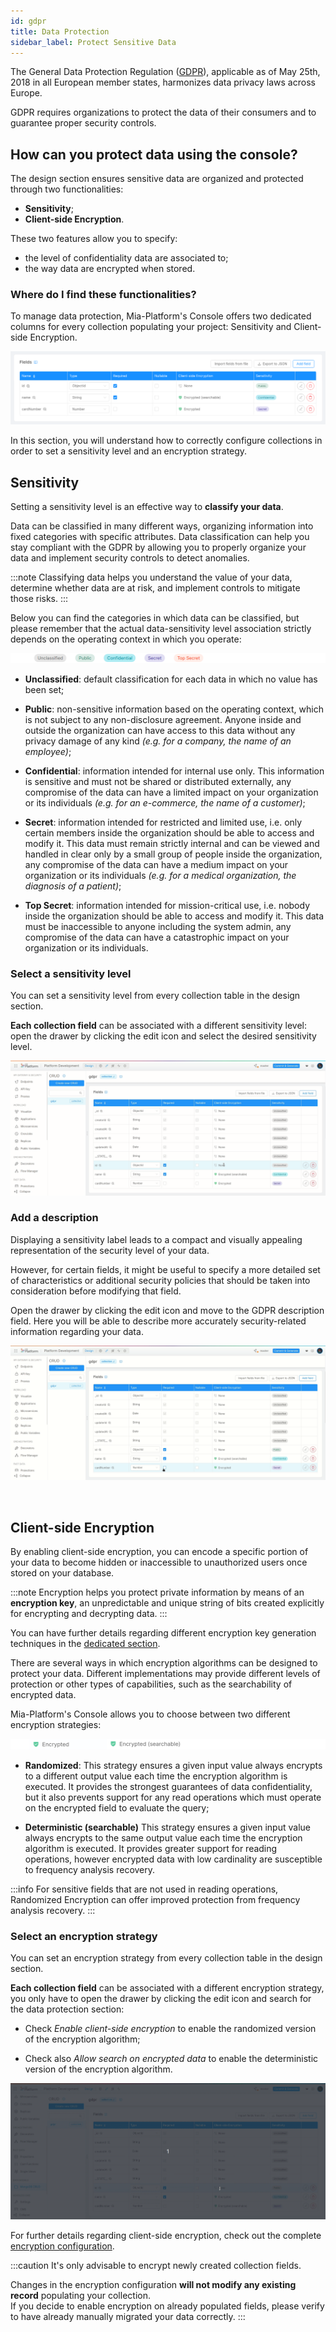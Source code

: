 ```yaml
---
id: gdpr
title: Data Protection
sidebar_label: Protect Sensitive Data
---
```


The General Data Protection Regulation ([GDPR](https://gdpr-info.eu/)), applicable as of May 25th, 2018 in all European member states, harmonizes data privacy laws across Europe.

GDPR requires organizations to protect the data of their consumers and to guarantee proper security controls. 

## How can you protect data using the console?

The design section ensures sensitive data are organized and protected through two functionalities:

* **Sensitivity**;
* **Client-side Encryption**.

These two features allow you to specify:
* the level of confidentiality data are associated to;
* the way data are encrypted when stored.

### Where do I find these functionalities?

To manage data protection, Mia-Platform's Console offers two dedicated columns for every collection populating your project: Sensitivity and Client-side Encryption.

![gdpr](img/gdpr.png)

In this section, you will understand how to correctly configure collections in order to set a sensitivity level and an encryption strategy. 

## Sensitivity

Setting a sensitivity level is an effective way to **classify your data**.     

Data can be classified in many different ways, organizing information into fixed categories with specific attributes. Data classification can help you stay compliant with the GDPR by allowing you to properly organize your data and implement security controls to detect anomalies.

:::note
Classifying data helps you understand the value of your data, determine whether data are at risk, and implement controls to mitigate those risks.
:::

Below you can find the categories in which data can be classified, but please remember that the actual data-sensitivity level association strictly depends on the operating context in which you operate:

![sensitivity](img/sensitivity.png)

* **Unclassified**: default classification for each data in which no value has been set;

* **Public**: non-sensitive information based on the operating context, which is not subject to any non-disclosure agreement. Anyone inside and outside the organization can have access to this data without any privacy damage of any kind *(e.g. for a company, the name of an employee)*;

* **Confidential**: information intended for internal use only. This information is sensitive and must not be shared or distributed externally, any compromise of the data can have a limited impact on your organization or its individuals *(e.g. for an e-commerce, the name of a customer)*;

* **Secret**: information intended for restricted and limited use, i.e. only certain members inside the organization should be able to access and modify it. This data must remain strictly internal and can be viewed and handled in clear only by a small group of people inside the organization, any compromise of the data can have a medium impact on your organization or its individuals *(e.g. for a medical organization, the diagnosis of a patient)*;

* **Top Secret**: information intended for mission-critical use, i.e. nobody inside the organization should be able to access and modify it. This data must be inaccessible to anyone including the system admin, any compromise of the data can have a catastrophic impact on your organization or its individuals.

### Select a sensitivity level

You can set a sensitivity level from every collection table in the design section. 

**Each collection field** can be associated with a different sensitivity level: open the drawer by clicking the edit icon and select the desired sensitivity level.

![add sensitivity](img/add-sensitivity.gif)

### Add a description

Displaying a sensitivity label leads to a compact and visually appealing representation of the security level of your data. 

However, for certain fields, it might be useful to specify a more detailed set of characteristics or additional security policies that should be taken into consideration before modifying that field.


Open the drawer by clicking the edit icon and move to the GDPR description field. Here you will be able to describe more accurately security-related information regarding your data.

![gdpr description](img/gdpr-description.gif)

<br/>

## Client-side Encryption

By enabling client-side encryption, you can encode a specific portion of your data to become hidden or inaccessible to unauthorized users once stored on your database.

:::note
Encryption helps you protect private information by means of an **encryption key**, an unpredictable and unique string of bits created explicitly for encrypting and decrypting data.
:::

You can have further details regarding different encryption key generation techniques in the [dedicated section](./../../../runtime_suite/crud-service/encryption_configuration#configuration).


There are several ways in which encryption algorithms can be designed to protect your data. Different implementations may provide different levels of protection or other types of capabilities, such as the searchability of encrypted data.

Mia-Platform's Console allows you to choose between two different encryption strategies:

![client-side-encryption](img/client-side-encryption.png)


* **Randomized**: This strategy ensures a given input value always encrypts to a different output value each time the encryption algorithm is executed. It provides the strongest guarantees of data confidentiality, but it also prevents support for any read operations which must operate on the encrypted field to evaluate the query;

* **Deterministic (searchable)** This strategy ensures a given input value always encrypts to the same output value each time the encryption algorithm is executed. It provides greater support for reading operations, however encrypted data with low cardinality are susceptible to frequency analysis recovery.

:::info
For sensitive fields that are not used in reading operations, Randomized Encryption can offer improved protection from frequency analysis recovery.
:::

### Select an encryption strategy

You can set an encryption strategy from every collection table in the design section.

**Each collection field** can be associated with a different encryption strategy, you only have to open the drawer by clicking the edit icon and search for the data protection section:

* Check *Enable client-side encryption* to enable the randomized version of the encryption algorithm;

* Check also *Allow search on encrypted data* to enable the deterministic version of the encryption algorithm.

![client side encryption](img/client-side-encryption.gif)

For further details regarding client-side encryption, check out the complete [encryption configuration](./../../../runtime_suite/crud-service/encryption_configuration).

:::caution
It's only advisable to encrypt newly created collection fields.

Changes in the encryption configuration **will not modify any existing record** populating your collection.  
If you decide to enable encryption on already populated fields, please verify to have already manually migrated your data correctly.
:::
